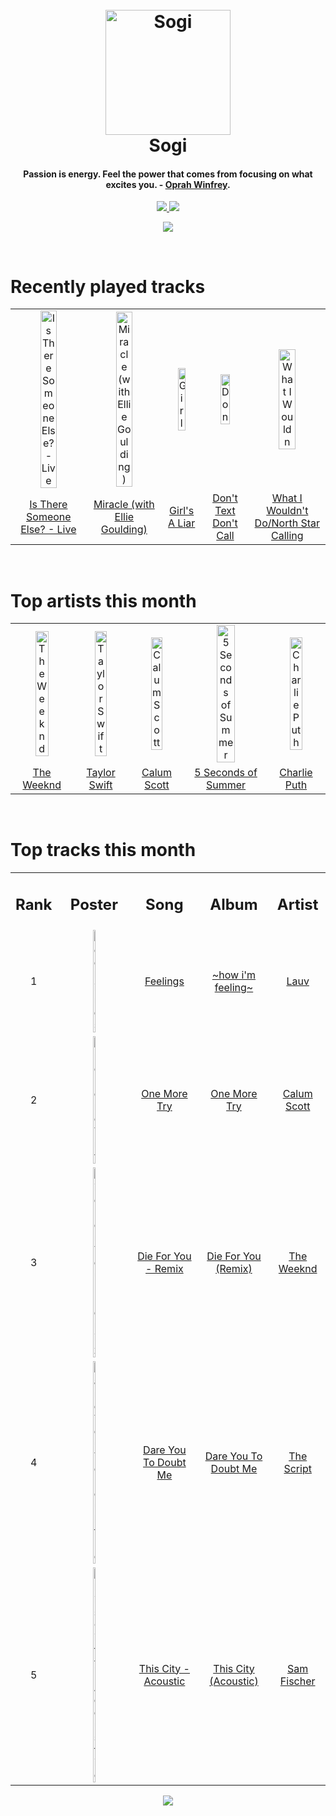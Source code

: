 <h1 align='center'>
  <br>
  <a href='https://www.youtube.com/watch?v=dQw4w9WgXcQ'><img src='https://i.ibb.co/XYSwTqV/kaguya-modified.png' alt='Sogi' width='200'></a>
  <br>
  Sogi
  <br>
</h1>

<h4 align='center'>Passion is energy. Feel the power that comes from focusing on what excites you.  - <a href='https://duckduckgo.com/?q=Oprah+Winfrey' target='_blank'>Oprah Winfrey</a>.</h4>

<p align='center'>
  <a href='https://discord.gg/96EA7ENfV9'>
    <img src='https://img.shields.io/discord/775232281954353183?color=blue&label=Discord'>
  </a>
  <a href='https://sxoxgxi.pythonanywhere.com/'><img src='https://img.shields.io/website?down_color=red&down_message=offline&label=Blog&up_color=light%20green&up_message=online&url=https%3A%2F%2Fsxoxgxi.pythonanywhere.com'></a>
</p>
<p status, align='center'>
  <a href='https://open.spotify.com/user/317777c47jvjnq6zzzwbijw6gbmi'>
    <img src='https://img.shields.io/badge/Playing-someone will love you better - Zack Tabudlo Version-&?style=social&logo=spotify'>
  </a>
</p status>
<!------ RECENTLY PLAYED ------>

<p recentlyplayed, float='left'>
  <br>
  <h1>Recently played tracks</h1>
  <p></p>
  <table style='width:100%'>
    <tr align='center'>
      <td><img class='artists' src='https://i.scdn.co/image/ab67616d0000b273308f9319a3d6f6737f43b3fc' alt='Is There Someone Else? - Live' style='width:50%'>
      </td>
      <td><img class='artists' src='https://i.scdn.co/image/ab67616d0000b273c58e22815048f8dfb1aa8bd0' alt='Miracle (with Ellie Goulding)' style='width:50%'>
      </td>
      <td><img class='artists' src='https://i.scdn.co/image/ab67616d0000b27304f615a46fd6e5ddf79094ab' alt='Girl's A Liar' style='width:50%'>
      </td>
      <td><img class='artists' src='https://i.scdn.co/image/ab67616d0000b273c67ab7b21b3872fada803c0a' alt='Don't Text Don't Call' style='width:50%'>
      </td>
      <td><img class='artists' src='https://i.scdn.co/image/ab67616d0000b273fede7db4eda226fa82916e40' alt='What I Wouldn't Do/North Star Calling' style='width:50%'>
      </td>
    </tr>
    <tr align='center'>
      <td>
      <a href='https://open.spotify.com/track/1um00PH48BzDbULgyQyRUA'>Is There Someone Else? - Live</a>
      </td>
      <td>
      <a href='https://open.spotify.com/track/5eTaQYBE1yrActixMAeLcZ'>Miracle (with Ellie Goulding)</a>
      </td>
      <td>
      <a href='https://open.spotify.com/track/2uUfAmZQkdJvTjispWncKb'>Girl's A Liar</a>
      </td>
      <td>
      <a href='https://open.spotify.com/track/4hFftR3EiLvMvh8hvS6nKn'>Don't Text Don't Call</a>
      </td>
      <td>
      <a href='https://open.spotify.com/track/3XAzZZoJeLmIGAGYH7rTBj'>What I Wouldn't Do/North Star Calling</a>
      </td>
    </tr>
  </table>
</p recentlyplayed>
<!------ .RECENTLY PLAYED ------>
<!------ TOP ARTISTS ------>

<p topartists, float='left'>
  <br>
  <h1>Top artists this month</h1>
  <p></p>
  <table style='width:100%'>
    <tr align='center'>
      <td><img class='artists' src='https://i.scdn.co/image/ab6761610000e5ebb5f9e28219c169fd4b9e8379' alt='The Weeknd' style='width:50%'>
      </td>
      <td><img class='artists' src='https://i.scdn.co/image/ab6761610000e5eb5a00969a4698c3132a15fbb0' alt='Taylor Swift' style='width:50%'>
      </td>
      <td><img class='artists' src='https://i.scdn.co/image/ab6761610000e5eba876cce57ccb11531390ed5f' alt='Calum Scott' style='width:50%'>
      </td>
      <td><img class='artists' src='https://i.scdn.co/image/ab6761610000e5eb92ce1e218cb7b48386efe3d8' alt='5 Seconds of Summer' style='width:50%'>
      </td>
      <td><img class='artists' src='https://i.scdn.co/image/ab6761610000e5eb4e2e2c78de847c4d9b12d32f' alt='Charlie Puth' style='width:50%'>
      </td>
    </tr>
    <tr align='center'>
      <td>
      <a href='https://open.spotify.com/artist/1Xyo4u8uXC1ZmMpatF05PJ'>The Weeknd</a>
      </td>
      <td>
      <a href='https://open.spotify.com/artist/06HL4z0CvFAxyc27GXpf02'>Taylor Swift</a>
      </td>
      <td>
      <a href='https://open.spotify.com/artist/6ydoSd3N2mwgwBHtF6K7eX'>Calum Scott</a>
      </td>
      <td>
      <a href='https://open.spotify.com/artist/5Rl15oVamLq7FbSb0NNBNy'>5 Seconds of Summer</a>
      </td>
      <td>
      <a href='https://open.spotify.com/artist/6VuMaDnrHyPL1p4EHjYLi7'>Charlie Puth</a>
      </td>
    </tr>
  </table>
</p topartists>
<!------ .TOP ARTISTS ------>

<!------ TOP SONGS ------>

<p topsongs, float='left' >
  <br>
  <h1>Top tracks this month</h1>
  <p></p>
  <table style='width:100%'>
    <tr align='center'>
      <td>
      <h2>Rank</h2>
      </td>
      <td>
      <h2>Poster</h2>
      </td>
      <td>
      <h2>Song</h2>
      </td>
      <td>
      <h2>Album</h2>
      </td>
      <td>
      <h2>Artist</h2>
      </td>
    </tr>
    <tr align='center'>
      <td>
      1
      </td>
      <td><img class='artists' src='https://i.scdn.co/image/ab67616d0000b2732c0e1e9e1fd1e7b132da1606' alt='Feelings' style='width:10%'>
      </td>
      <td>
      <a href='https://open.spotify.com/track/6r3duEAfFTH83DuoywkG20'>Feelings</a>
      </td>
      <td>
      <a href='https://open.spotify.com/album/3ZuE680xhR1A4bCFGvL8mi'>~how i'm feeling~</a>
      </td>
      <td>
      <a href='https://open.spotify.com/artist/5JZ7CnR6gTvEMKX4g70Amv'>Lauv</a>
      </td>
    </tr>
    <tr align='center'>
      <td>
      2
      </td>
      <td><img class='artists' src='https://i.scdn.co/image/ab67616d0000b273ab5a171262c6a474a3057230' alt='One More Try' style='width:10%'>
      </td>
      <td>
      <a href='https://open.spotify.com/track/6xfXvPKTvGEo5xAXcuiIr5'>One More Try</a>
      </td>
      <td>
      <a href='https://open.spotify.com/album/3RekhTEhQfdXOKlOAgjJiO'>One More Try</a>
      </td>
      <td>
      <a href='https://open.spotify.com/artist/6ydoSd3N2mwgwBHtF6K7eX'>Calum Scott</a>
      </td>
    </tr>
    <tr align='center'>
      <td>
      3
      </td>
      <td><img class='artists' src='https://i.scdn.co/image/ab67616d0000b2738de12a274f6e1df6634f57ec' alt='Die For You - Remix' style='width:10%'>
      </td>
      <td>
      <a href='https://open.spotify.com/track/7oDd86yk8itslrA9HRP2ki'>Die For You - Remix</a>
      </td>
      <td>
      <a href='https://open.spotify.com/album/6Exo0MYoL3XammoTDeihFy'>Die For You (Remix)</a>
      </td>
      <td>
      <a href='https://open.spotify.com/artist/1Xyo4u8uXC1ZmMpatF05PJ'>The Weeknd</a>
      </td>
    </tr>
    <tr align='center'>
      <td>
      4
      </td>
      <td><img class='artists' src='https://i.scdn.co/image/ab67616d0000b273dd908ecaa1d2fa5979129302' alt='Dare You To Doubt Me' style='width:10%'>
      </td>
      <td>
      <a href='https://open.spotify.com/track/10RUyNnakybrdAhIm65Lkx'>Dare You To Doubt Me</a>
      </td>
      <td>
      <a href='https://open.spotify.com/album/5EUrcYE8wqM2tavV6GXDM3'>Dare You To Doubt Me</a>
      </td>
      <td>
      <a href='https://open.spotify.com/artist/3AQRLZ9PuTAozP28Skbq8V'>The Script</a>
      </td>
    </tr>
    <tr align='center'>
      <td>
      5
      </td>
      <td><img class='artists' src='https://i.scdn.co/image/ab67616d0000b2734420ee3826d454daee3f960e' alt='This City - Acoustic' style='width:10%'>
      </td>
      <td>
      <a href='https://open.spotify.com/track/6ia9TgcqUz4IaGRoKXW0oF'>This City - Acoustic</a>
      </td>
      <td>
      <a href='https://open.spotify.com/album/7I1apkSOmeAPBcbShwxlUx'>This City (Acoustic)</a>
      </td>
      <td>
      <a href='https://open.spotify.com/artist/6L1XC7NrmgWRlwAeLJvVtA'>Sam Fischer</a>
      </td>
    </tr>
  </table>
</p topsongs>
<!------ .TOP SONGS ------>
<p align='center'>
  <img src='https://profile-counter.glitch.me/sxoxgxi/count.svg'>
</p>
